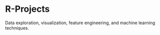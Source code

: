 # R-Projects
Data exploration, visualization, feature engineering, and machine learning techniques.
